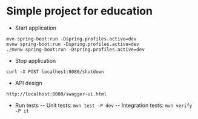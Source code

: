 Simple project for education
============================

- Start application
```
mvn spring-boot:run -Dspring.profiles.active=dev
mvnw spring-boot:run -Dspring.profiles.active=dev
./mvnw spring-boot:run -Dspring.profiles.active=dev
```
- Stop application
```
curl -X POST localhost:8080/shutdown
```
- API design
```
http://localhost:8080/swagger-ui.html
```
- Run tests
-- Unit tests: ```mvn test -P dev```
-- Integration tests: ```mvn verify -P it```

